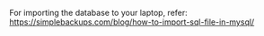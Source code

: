 For importing the database to your laptop, refer:
https://simplebackups.com/blog/how-to-import-sql-file-in-mysql/
